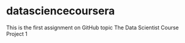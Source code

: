 datasciencecoursera
===================
This is the first assignment on GitHub topic
The Data Scientist Course Project 1
